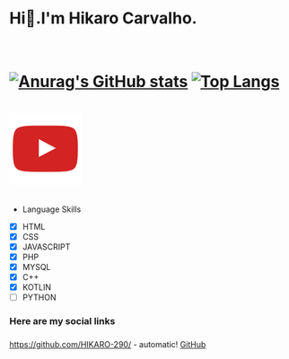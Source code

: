 # **Hi👋.I'm Hikaro Carvalho.<h1>**
[![Anurag's GitHub stats](https://github-readme-stats.vercel.app/api?username=HIKARO-290&theme=dark&show_icons=true)](https://github.com/anuraghazra/github-readme-stats)
[![Top Langs](https://github-readme-stats.vercel.app/api/top-langs/?username=HIKARO-290&theme=dark)](https://github.com/anuraghazra/github-readme-stats)<h1>
<a href="https://www.youtube.com/channel/UCcdLjNnfmlUXbeeJbGcFI1g"><img src="https://github.com/burgyl/youtube-icon-link/blob/main/icon_128.png"></img></a>
#####

 - Language Skills 
 - [X] HTML
 - [X] CSS
 - [X] JAVASCRIPT
 - [X] PHP
 - [X] MYSQL
 - [X] C++
 - [X] KOTLIN
 - [ ] PYTHON
 
### Here are my social links <h3>
https://github.com/HIKARO-290/ - automatic!
[GitHub](http://github.com)
<!--
**HIKARO-290/HIKARO-290** is a ✨ _special_ ✨ repository because its `README.md` (this file) appears on your GitHub profile.

Here are some ideas to get you started:

- 🔭 I’m currently working on ...
- 🌱 I’m currently learning ...
- 👯 I’m looking to collaborate on ...
- 🤔 I’m looking for help with ...
- 💬 Ask me about ...
- 📫 How to reach me: ...
- 😄 Pronouns: ...
- ⚡ Fun fact: ...
-->
